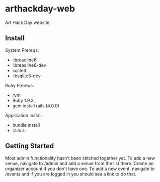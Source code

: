 arthackday-web
==============

Art Hack Day website.

Install
-------
System Prereqs:

* libreadline6
* libreadline6-dev
* sqlite3
* libsqlite3-dev

Ruby Prereqs: 
* rvm
* Ruby 1.9.3, 
* gem install rails (4.0.0)

Application Install:
* bundle install
* rails s

Getting Started
---------------
Most admin functionality hasn't been stitched together yet. To add a new venue, navigate to /admin and add a venue from the list there. Create an organizer account if you don't have one. To add a new event, navigate to /events and if you are logged in you should see a link to do that.
